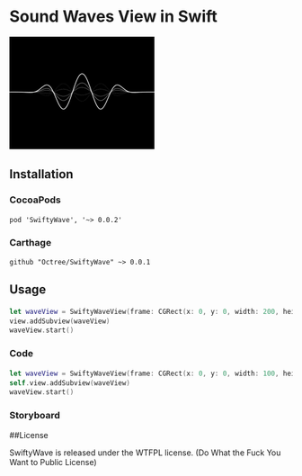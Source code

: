 # Sound Waves View in Swift

![Capture.GIF](./images/capture.gif)

## Installation

### CocoaPods

```
pod 'SwiftyWave', '~> 0.0.2'

```

### Carthage

```
github "Octree/SwiftyWave" ~> 0.0.1
```

## Usage

```swift
let waveView = SwiftyWaveView(frame: CGRect(x: 0, y: 0, width: 200, height: 100))
view.addSubview(waveView)
waveView.start()
```

### Code

```swift
let waveView = SwiftyWaveView(frame: CGRect(x: 0, y: 0, width: 100, height: 50))
self.view.addSubview(waveView)
waveView.start()
```

### Storyboard


##License

SwiftyWave is released under the WTFPL license. (Do What the Fuck You Want to Public License)

